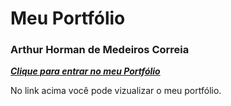 # Meu Portfólio
### Arthur Horman de Medeiros Correia

_[**Clique para entrar no meu Portfólio**](https://arthurhorman7.github.io/Portfólio/)_

No link acima você pode vizualizar o meu portfólio.
